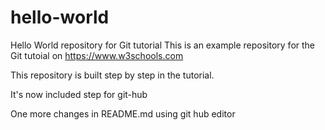 # hello-world
Hello World repository for Git tutorial
This is an example repository for the Git tutoial on https://www.w3schools.com

This repository is built step by step in the tutorial.

It's now included step for git-hub

One more changes in README.md using git hub editor
